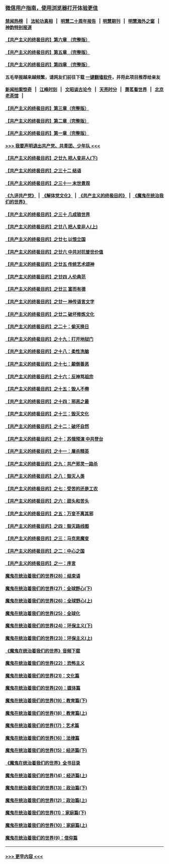 ### [微信用户指南，使用浏览器打开体验更佳](https://github.com/gfw-breaker/banned-news1/blob/master/indexes/wechat-guide.md?t=0)
#### [禁闻热榜](热点新闻.md?t=0)  &nbsp;&nbsp;|&nbsp;&nbsp; [法轮功真相](https://github.com/gfw-breaker/truth/blob/master/README.md?t=0) &nbsp;&nbsp;|&nbsp;&nbsp; [明慧二十周年报告](https://github.com/gfw-breaker/mh-reports/blob/master/README.md?t=0) &nbsp;&nbsp;|&nbsp;&nbsp;[明慧期刊](https://github.com/gfw-breaker/mh-qikan) &nbsp;&nbsp;|&nbsp;&nbsp; [明慧海外之窗](https://github.com/gfw-breaker/mh-news/blob/master/README.md?t=0) &nbsp;&nbsp;|&nbsp;&nbsp; [神韵特别报道](https://github.com/gfw-breaker/mh-news/blob/master/shenyun.md?t=0)
#### [【共产主义的终极目的】第六章 （完整版）](../pages/nsc422/n11428913.md?t=02150322) 
#### [【共产主义的终极目的】第五章 （完整版）](../pages/nsc422/n11428912.md?t=02150322) 
#### [【共产主义的终极目的】第四章 （完整版）](../pages/nsc422/n11428907.md?t=02150322) 
#### 五毛举报越来越频繁，请网友们前往下载 [一键翻墙软件](https://github.com/gfw-breaker/ssr-accounts)，并将此项目推荐给亲友
#### [新闻拍案惊奇](https://github.com/gfw-breaker/banned-news1/blob/master/pages/link4.md) &nbsp;&nbsp;|&nbsp;&nbsp; [江峰时刻](https://github.com/gfw-breaker/banned-news1/blob/master/pages/link4.md) &nbsp;&nbsp;|&nbsp;&nbsp; [文昭谈古论今](https://github.com/gfw-breaker/banned-news1/blob/master/pages/link4.md) &nbsp;&nbsp;|&nbsp;&nbsp; [天亮时分](https://github.com/gfw-breaker/banned-news1/blob/master/pages/link4.md) &nbsp;&nbsp;|&nbsp;&nbsp; [萧茗看世界](https://github.com/gfw-breaker/banned-news1/blob/master/pages/link4.md) &nbsp;&nbsp;|&nbsp;&nbsp; [北京老茶馆](https://github.com/gfw-breaker/banned-news1/blob/master/pages/link4.md) &nbsp;&nbsp;|&nbsp;&nbsp; 
#### [【共产主义的终极目的】第三章（完整版）](../pages/nsc422/n11428848.md?t=02150322) 
#### [【共产主义的终极目的】第二章（完整版）](../pages/nsc422/n11428831.md?t=02150322) 
#### [【共产主义的终极目的】第一章（完整版）](../pages/nsc422/n11417651.md?t=02150322) 
#### [>>> 我要声明退出共产党、共青团、少年队 <<<](https://github.com/begood0513/goodnews/blob/master/quit/letter.md) 
#### [【共产主义的终极目的】之廿九 把人变非人(下)](../pages/nsc422/n11344140.md?t=02150322) 
#### [【共产主义的终极目的】之三十二 结语](../pages/nsc422/n11360535.md?t=02150322) 
#### [【共产主义的终极目的】之三十一 末世景观](../pages/nsc422/n11351129.md?t=02150322) 
#### [《九评共产党》](https://github.com/begood0513/9ping.md/blob/master/README.md) &nbsp;|&nbsp; [《解体党文化》](../../../../jtdwh.md/blob/master/README.md)  &nbsp;|&nbsp; [《共产主义的终极目的》](../../../../gczydzjmd.md/blob/master/README.md) &nbsp;|&nbsp; [《魔鬼在统治我们的世界》](../../../../mgztzwmdsj.md/blob/master/README.md) 
#### [【共产主义的终极目的】之三十 几成狼世界](../pages/nsc422/n11348280.md?t=02150322) 
#### [【共产主义的终极目的】之廿八 把人变非人(上)](../pages/nsc422/n11340492.md?t=02150322) 
#### [【共产主义的终极目的】之廿七 以恨立国](../pages/nsc422/n11336944.md?t=02150322) 
#### [【共产主义的终极目的】之廿六 中共对抗普世价值](../pages/nsc422/n11324785.md?t=02150322) 
#### [【共产主义的终极目的】之廿五 传统艺术颂神](../pages/nsc422/n11296396.md?t=02150322) 
#### [【共产主义的终极目的】之廿四 人伦典范](../pages/nsc422/n11296397.md?t=02150322) 
#### [【共产主义的终极目的】之廿三 富而有德](../pages/nsc422/n11283598.md?t=02150322) 
#### [【共产主义的终极目的】之廿一 神传语言文字](../pages/nsc422/n11263265.md?t=02150322) 
#### [【共产主义的终极目的】之廿二 破坏修炼文化](../pages/nsc422/n11245728.md?t=02150322) 
#### [【共产主义的终极目的】之二十：偷天换日](../pages/nsc422/n11238846.md?t=02150322) 
#### [【共产主义的终极目的】之十九：打开地狱门](../pages/nsc422/n11206376.md?t=02150322) 
#### [【共产主义的终极目的】之十八：柔性洗脑](../pages/nsc422/n11199994.md?t=02150322) 
#### [【共产主义的终极目的】之十七：颠倒善恶](../pages/nsc422/n11179782.md?t=02150322) 
#### [【共产主义的终极目的】之十六：反神骂祖宗](../pages/nsc422/n11166798.md?t=02150322) 
#### [【共产主义的终极目的】之十五：毁人不倦](../pages/nsc422/n11166792.md?t=02150322) 
#### [【共产主义的终极目的】之十四：邪恶之最](../pages/nsc422/n11150249.md?t=02150322) 
#### [【共产主义的终极目的】之十三：毁灭文化](../pages/nsc422/n11135227.md?t=02150322) 
#### [【共产主义的终极目的】之十二：破坏自然](../pages/nsc422/n11135214.md?t=02150322) 
#### [【共产主义的终极目的】之十：苏俄预演 中共登台](../pages/nsc422/n11118424.md?t=02150322) 
#### [【共产主义的终极目的】之十一：屠杀精英](../pages/nsc422/n11118442.md?t=02150322) 
#### [【共产主义的终极目的】之九：共产邪灵一路杀](../pages/nsc422/n11114139.md?t=02150322) 
#### [【共产主义的终极目的】之八：毁灭人类](../pages/nsc422/n11108503.md?t=02150322) 
#### [【共产主义的终极目的】之七：受苦的还是工农](../pages/nsc422/n11101809.md?t=02150322) 
#### [【共产主义的终极目的】之六：甜头和苦头](../pages/nsc422/n11096971.md?t=02150322) 
#### [【共产主义的终极目的】之五：万变不离其邪](../pages/nsc422/n11091285.md?t=02150322) 
#### [【共产主义的终极目的】之四：毁灭路线图](../pages/nsc422/n11086284.md?t=02150322) 
#### [【共产主义的终极目的】之三：马克思魔变](../pages/nsc422/n11061941.md?t=02150322) 
#### [【共产主义的终极目的】之二：中心之国](../pages/nsc422/n11047728.md?t=02150322) 
#### [【共产主义的终极目的】之一：序言](../pages/nsc422/n11086077.md?t=02150322) 
#### [魔鬼在统治着我们的世界(28)：结束语](../pages/nsc422/n10936246.md?t=02150322) 
#### [魔鬼在统治着我们的世界(27)：全球野心(下)](../pages/nsc422/n10928319.md?t=02150322) 
#### [魔鬼在统治着我们的世界(26)：全球野心(上)](../pages/nsc422/n10900318.md?t=02150322) 
#### [魔鬼在统治着我们的世界(25)：全球化](../pages/nsc422/n10788205.md?t=02150322) 
#### [魔鬼在统治着我们的世界(24)：环保主义(下)](../pages/nsc422/n10695307.md?t=02150322) 
#### [魔鬼在统治着我们的世界(23)：环保主义(上)](../pages/nsc422/n10688613.md?t=02150322) 
#### [《魔鬼在统治着我们的世界》音频下载](../pages/nsc422/n10635553.md?t=02150322) 
#### [魔鬼在统治着我们的世界(22)：恐怖主义](../pages/nsc422/n10614727.md?t=02150322) 
#### [魔鬼在统治着我们的世界(21)：文化篇](../pages/nsc422/n10597706.md?t=02150322) 
#### [魔鬼在统治着我们的世界(20)：媒体篇](../pages/nsc422/n10586579.md?t=02150322) 
#### [魔鬼在统治着我们的世界(19)：教育篇(下)](../pages/nsc422/n10564808.md?t=02150322) 
#### [魔鬼在统治着我们的世界(18)：教育篇(上)](../pages/nsc422/n10526970.md?t=02150322) 
#### [魔鬼在统治着我们的世界(17)：艺术篇](../pages/nsc422/n10499093.md?t=02150322) 
#### [魔鬼在统治着我们的世界(16)：法律篇](../pages/nsc422/n10485969.md?t=02150322) 
#### [魔鬼在统治着我们的世界(15)：经济篇(下)](../pages/nsc422/n10469975.md?t=02150322) 
#### [《魔鬼在统治着我们的世界》全书目录](../pages/nsc422/n10464261.md?t=02150322) 
#### [魔鬼在统治着我们的世界(14)：经济篇(上)](../pages/nsc422/n10457370.md?t=02150322) 
#### [魔鬼在统治着我们的世界(13)：政治篇(下)](../pages/nsc422/n10448270.md?t=02150322) 
#### [魔鬼在统治着我们的世界(12)：政治篇(上)](../pages/nsc422/n10444576.md?t=02150322) 
#### [魔鬼在统治着我们的世界(11)：家庭篇(下)](../pages/nsc422/n10440961.md?t=02150322) 
#### [魔鬼在统治着我们的世界(10)：家庭篇(上)](../pages/nsc422/n10435448.md?t=02150322) 
#### [魔鬼在统治着我们的世界(9)：信仰篇](../pages/nsc422/n10432159.md?t=02150322) 

----
#### [ >>> 更早内容 <<< ](../indexes/nsc422-earlier.md)
